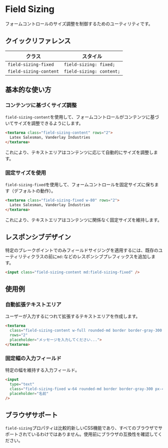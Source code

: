 # Field Sizing

フォームコントロールのサイズ調整を制御するためのユーティリティです。

## クイックリファレンス

| クラス | スタイル |
|-------|---------|
| `field-sizing-fixed` | `field-sizing: fixed;` |
| `field-sizing-content` | `field-sizing: content;` |

## 基本的な使い方

### コンテンツに基づくサイズ調整

`field-sizing-content`を使用して、フォームコントロールがコンテンツに基づいてサイズを調整できるようにします。

```html
<textarea class="field-sizing-content" rows="2">
  Latex Salesman, Vanderlay Industries
</textarea>
```

これにより、テキストエリアはコンテンツに応じて自動的にサイズを調整します。

### 固定サイズを使用

`field-sizing-fixed`を使用して、フォームコントロールを固定サイズに保ちます（デフォルトの動作）。

```html
<textarea class="field-sizing-fixed w-80" rows="2">
  Latex Salesman, Vanderlay Industries
</textarea>
```

これにより、テキストエリアはコンテンツに関係なく固定サイズを維持します。

## レスポンシブデザイン

特定のブレークポイントでのみフィールドサイジングを適用するには、既存のユーティリティクラスの前に`md:`などのレスポンシブプレフィックスを追加します。

```html
<input class="field-sizing-content md:field-sizing-fixed" />
```

## 使用例

### 自動拡張テキストエリア

ユーザーが入力するにつれて拡張するテキストエリアを作成します。

```html
<textarea
  class="field-sizing-content w-full rounded-md border border-gray-300 px-4 py-2"
  rows="2"
  placeholder="メッセージを入力してください...">
</textarea>
```

### 固定幅の入力フィールド

特定の幅を維持する入力フィールド。

```html
<input
  type="text"
  class="field-sizing-fixed w-64 rounded-md border border-gray-300 px-4 py-2"
  placeholder="名前"
/>
```

## ブラウザサポート

`field-sizing`プロパティは比較的新しいCSS機能であり、すべてのブラウザでサポートされているわけではありません。使用前にブラウザの互換性を確認してください。

